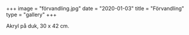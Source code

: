 +++
image = "förvandling.jpg"
date = "2020-01-03"
title = "Förvandling"
type = "gallery"
+++

Akryl på duk, 30 x 42 cm.
 

